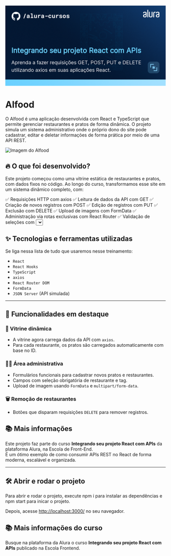 ![Integrando seu projeto React com APIs](thumbnail.png)

# Alfood

O Alfood é uma aplicação desenvolvida com React e TypeScript que permite gerenciar restaurantes e pratos de forma dinâmica.
O projeto simula um sistema administrativo onde o próprio dono do site pode cadastrar, editar e deletar informações de forma prática por meio de uma API REST.

<img src="screencapture.png" alt="Imagem do Alfood" width="50%">


## 🔥 O que foi desenvolvido?

Este projeto começou como uma vitrine estática de restaurantes e pratos, com dados fixos no código. Ao longo do curso, transformamos esse site em um sistema dinâmico completo, com:

✅ Requisições HTTP com axios
✅ Leitura de dados da API com GET
✅ Criação de novos registros com POST
✅ Edição de registros com PUT
✅ Exclusão com DELETE
✅ Upload de imagens com FormData
✅ Administração via rotas exclusivas com React Router
✅ Validação de seleções com <Select> para Tags e Restaurantes
✅ Navegação por links na AppBar administrativa
✅ Atualização de estado após ações do usuário

## ✨ Tecnologias e ferramentas utilizadas

Se liga nessa lista de tudo que usaremos nesse treinamento:

- `React`
- `React Hooks`
- `TypeScript`
- `axios`
- `React Router DOM`
- `FormData`
- `JSON Server` (API simulada)

----
## 📸 Funcionalidades em destaque

### 🧩 Vitrine dinâmica
- A vitrine agora carrega dados da API com `axios`.
- Para cada restaurante, os pratos são carregados automaticamente com base no ID.

### 🧑‍🍳 Área administrativa
- Formulários funcionais para cadastrar novos pratos e restaurantes.
- Campos com seleção obrigatória de restaurante e tag.
- Upload de imagem usando `FormData` e `multipart/form-data`.

### 🗑️ Remoção de restaurantes
- Botões que disparam requisições `DELETE` para remover registros.

## 📚 Mais informações
Este projeto faz parte do curso **Integrando seu projeto React com APIs** da plataforma Alura, na Escola de Front-End.  
É um ótimo exemplo de como consumir APIs REST no React de forma moderna, escalável e organizada.

----

## 🛠️ Abrir e rodar o projeto

Para abrir e rodar o projeto, execute npm i para instalar as dependências e npm start para inicar o projeto.

Depois, acesse <a href="http://localhost:3000/">http://localhost:3000/</a> no seu navegador.

## 📚 Mais informações do curso

Busque na plataforma da Alura o curso **Integrando seu projeto React com APIs** publicado na Escola Frontend.